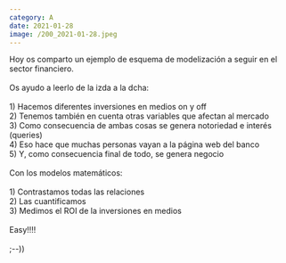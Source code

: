 ```yaml
--- 
category: A 
date: 2021-01-28 
image: /200_2021-01-28.jpeg 
--- 
```


Hoy os comparto un ejemplo de esquema de modelización a seguir en el sector financiero. <br><br>Os ayudo a leerlo de la izda a la dcha:<br><br>1) Hacemos diferentes inversiones en medios on y off<br>2) Tenemos también en cuenta otras variables que afectan al mercado<br>3) Como consecuencia de ambas cosas se genera notoriedad e interés (queries)<br>4) Eso hace que muchas personas vayan a la página web del banco<br>5) Y, como consecuencia final de todo, se genera negocio<br><br>Con los modelos matemáticos:<br><br>1) Contrastamos todas las relaciones<br>2) Las cuantificamos<br>3) Medimos el ROI de la inversiones en medios<br><br>Easy!!!! <br><br>;--))